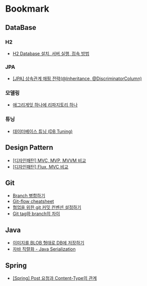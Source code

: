 # Bookmark

## DataBase
### H2
- [H2 Database 설치, 서버 실행, 접속 방법](https://atoz-develop.tistory.com/entry/H2-Database-%EC%84%A4%EC%B9%98-%EC%84%9C%EB%B2%84-%EC%8B%A4%ED%96%89-%EC%A0%91%EC%86%8D-%EB%B0%A9%EB%B2%95)
### JPA
- [\[JPA\] 상속관계 매핑 전략(@Inheritance, @DiscriminatorColumn)](https://ict-nroo.tistory.com/128)
### 모델링
- [애그리게잇 하나에 리파지토리 하나](https://www.popit.kr/%EC%97%90%EA%B7%B8%EB%A6%AC%EA%B2%8C%EC%9E%87-%ED%95%98%EB%82%98%EC%97%90-%EB%A6%AC%ED%8C%8C%EC%A7%80%ED%86%A0%EB%A6%AC-%ED%95%98%EB%82%98/)
### 튜닝
- [데이터베이스 튜닝 (DB Tuning)](http://blog.skby.net/%EB%8D%B0%EC%9D%B4%ED%84%B0%EB%B2%A0%EC%9D%B4%EC%8A%A4-%ED%8A%9C%EB%8B%9D-db-tuning/)

## Design Pattern
- [\[디자인패턴\] MVC, MVP, MVVM 비교](https://beomy.tistory.com/43)
- [\[디자인패턴\] Flux, MVC 비교](https://beomy.tistory.com/44)

## Git
- [Branch 병합하기](https://backlog.com/git-tutorial/kr/stepup/stepup2_4.html)
- [Git-flow cheatsheet](https://danielkummer.github.io/git-flow-cheatsheet/index.ko_KR.html)
- [협업을 위한 git 커밋 컨벤션 설정하기](https://overcome-the-limits.tistory.com/entry/%ED%98%91%EC%97%85-%ED%98%91%EC%97%85%EC%9D%84-%EC%9C%84%ED%95%9C-%EA%B8%B0%EB%B3%B8%EC%A0%81%EC%9D%B8-git-%EC%BB%A4%EB%B0%8B%EC%BB%A8%EB%B2%A4%EC%85%98-%EC%84%A4%EC%A0%95%ED%95%98%EA%B8%B0)
- [Git tag와 branch의 차이](https://buildgoodhabit.tistory.com/17)

## Java
- [이미지를 BLOB 형태로 DB에 저장하기](https://logical-code.tistory.com/103)
- [자바 직렬화 - Java Serialization](https://huisam.tistory.com/entry/javaserialization)

## Spring
- [\[Spring\] Post 요청과 Content-Type의 관계](https://blog.naver.com/PostView.nhn?blogId=writer0713&logNo=221853596497&redirect=Dlog&widgetTypeCall=true&directAccess=false)
